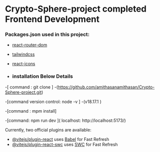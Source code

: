 # Crypto-Sphere-project completed Frontend Development
### Packages.json used in this project:

- [react-router-dom](https://www.npmjs.com/package/react-router-dom)
- [tailwindcss](https://tailwindcss.com/docs/guides/vite)
- [react-icons](https://www.npmjs.com/package/react-icons)
  
- ### installation Below Details
-[ command : git clone ]
-(https://github.com/amithasanamithasan/Crypto-Sphere-project.git)

-[command version control: node -v ]
 -(v18.17.1 )

-[command : mpm install]

-[command: npm run dev ]( localhost:  http://localhost:5173/)






Currently, two official plugins are available:

- [@vitejs/plugin-react](https://github.com/vitejs/vite-plugin-react/blob/main/packages/plugin-react/README.md) uses [Babel](https://babeljs.io/) for Fast Refresh
- [@vitejs/plugin-react-swc](https://github.com/vitejs/vite-plugin-react-swc) uses [SWC](https://swc.rs/) for Fast Refresh
